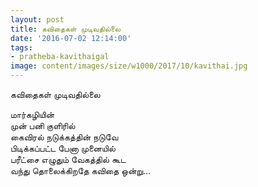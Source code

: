 ```yaml
---
layout: post
title: கவிதைகள் முடிவதில்லை
date: '2016-07-02 12:14:00'
tags:
- pratheba-kavithaigal
image: content/images/size/w1000/2017/10/kavithai.jpg
---
```


கவிதைகள் முடிவதில்லை

மார்கழியின்  
முன் பனி குளிரில்  
கைவிரல் நடுக்கத்தின் நடுவே  
பிடிக்கப்பட்ட பேனா முனையில்  
பரீட்சை எழுதும் வேகத்தில் கூட  
வந்து தொலைக்கிறதே கவிதை ஒன்று…